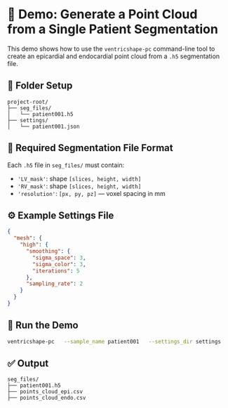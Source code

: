 # 🧪 Demo: Generate a Point Cloud from a Single Patient Segmentation

This demo shows how to use the `ventricshape-pc` command-line tool to create an epicardial and endocardial point cloud from a `.h5` segmentation file.

## 📁 Folder Setup

```
project-root/
├── seg_files/
│   └── patient001.h5
├── settings/
│   └── patient001.json
```

## 📌 Required Segmentation File Format

Each `.h5` file in `seg_files/` must contain:

- `'LV_mask'`: shape `[slices, height, width]`
- `'RV_mask'`: shape `[slices, height, width]`
- `'resolution'`: `[px, py, pz]` — voxel spacing in mm

## ⚙️ Example Settings File

```json
{
  "mesh": {
    "high": {
      "smoothing": {
        "sigma_space": 3,
        "sigma_color": 3,
        "iterations": 5
      },
      "sampling_rate": 2
    }
  }
}
```

## 🚀 Run the Demo

```bash
ventricshape-pc   --sample_name patient001   --settings_dir settings   --patient_folder seg_files   --mesh_quality high   --mask_flag True
```

## ✅ Output

```
seg_files/
├── patient001.h5
├── points_cloud_epi.csv
├── points_cloud_endo.csv
```